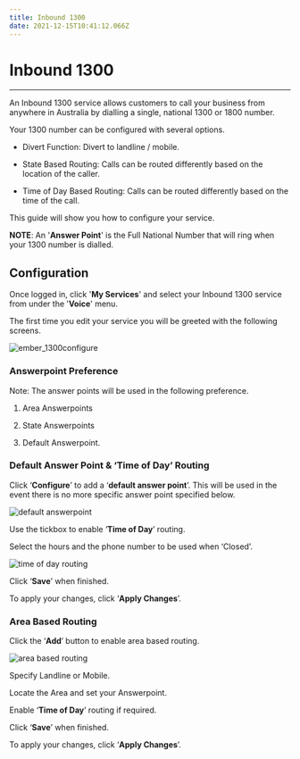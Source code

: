 ```yaml
---
title: Inbound 1300
date: 2021-12-15T10:41:12.066Z
---
```

# **Inbound 1300**

- - -
An Inbound 1300 service allows customers to call your business from anywhere in Australia by dialling a single, national 1300 or 1800 number.

Your 1300 number can be configured with several options.

-	Divert Function: Divert to landline / mobile.

-	State Based Routing: Calls can be routed differently based on the location of the caller.

-	Time of Day Based Routing: Calls can be routed differently based on the time of the call.

This guide will show you how to configure your service.

**NOTE**: An '**Answer Point**' is the Full National Number that will ring when your 1300 number is dialled.

## Configuration

Once logged in, click '**My Services**' and select your Inbound 1300 service from under the '**Voice**' menu.

The first time you edit your service you will be greeted with the following screens.

<img src="../../images/ember_1300configure.png" alt="ember_1300configure" title="ember_1300configure"/>

### Answerpoint Preference
Note: The answer points will be used in the following preference.

1.	Area Answerpoints

2.	State Answerpoints

3.	Default Answerpoint.


### Default Answer Point & ‘**Time of Day**’ Routing

Click ‘**Configure**’ to add a ‘**default answer point**’. This will be used in the event there is no more specific answer point specified below.


<img src="../../images/ember_1300_defaultAP.png" alt="default answerpoint" title="default answerpoint"/>

Use the tickbox to enable ‘**Time of Day**’ routing.

Select the hours and the phone number to be used when ‘Closed’.


<img src="../../images/ember_1300_timeofdayrouting.png" alt="time of day routing" title="time of day routing"/>

Click ‘**Save**’ when finished.

To apply your changes, click ‘**Apply Changes**’.

### Area Based Routing

Click the ‘**Add**’ button to enable area based routing.

<img src="../../images/ember_1300_areabaserouting.png" alt="area based routing" title="area based routing"/>


Specify Landline or Mobile.

Locate the Area and set your Answerpoint.

Enable ‘**Time of Day**’ routing if required.

Click ‘**Save**’ when finished.

To apply your changes, click ‘**Apply Changes**’.
















